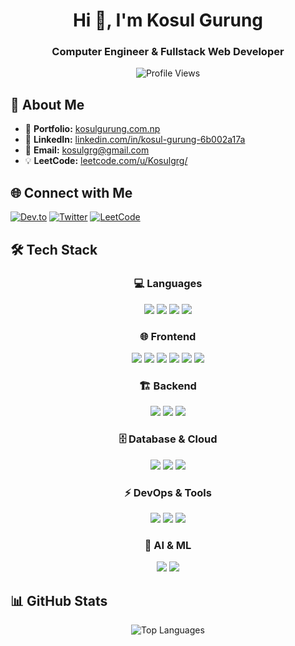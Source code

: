 <h1 align="center">Hi 👋, I'm Kosul Gurung</h1>
<h3 align="center">Computer Engineer & Fullstack Web Developer</h3>

<p align="center">
  <img src="https://komarev.com/ghpvc/?username=kosul58&label=Profile%20views&color=0e75b6&style=flat" alt="Profile Views" />
</p>

## 🚀 About Me  
- 🔗 **Portfolio:** [kosulgurung.com.np](https://kosulgurung.com.np/)  
- 💼 **LinkedIn:** [linkedin.com/in/kosul-gurung-6b002a17a](https://www.linkedin.com/in/kosul-gurung-6b002a17a/)  
- 📧 **Email:** kosulgrg@gmail.com  
- 💡 **LeetCode:** [leetcode.com/u/Kosulgrg/](https://leetcode.com/u/Kosulgrg/)  

## 🌐 Connect with Me  
<p align="left">
  <a href="https://dev.to/kosulgurung" target="_blank"><img src="https://img.shields.io/badge/Dev.to-0A0A0A?style=for-the-badge&logo=devdotto&logoColor=white" alt="Dev.to" /></a>
  <a href="https://twitter.com/kosulg" target="_blank"><img src="https://img.shields.io/badge/Twitter-1DA1F2?style=for-the-badge&logo=twitter&logoColor=white" alt="Twitter" /></a>
  <a href="https://www.leetcode.com/kosulgrg" target="_blank"><img src="https://img.shields.io/badge/LeetCode-FFA116?style=for-the-badge&logo=leetcode&logoColor=black" alt="LeetCode" /></a>
</p>

## 🛠️ Tech Stack  

<div align="center">
  
### 💻 Languages  
<img src="https://img.shields.io/badge/JavaScript-F7DF1E?style=for-the-badge&logo=javascript&logoColor=black" />
<img src="https://img.shields.io/badge/TypeScript-3178C6?style=for-the-badge&logo=typescript&logoColor=white" />
<img src="https://img.shields.io/badge/Python-3776AB?style=for-the-badge&logo=python&logoColor=white" />
<img src="https://img.shields.io/badge/PHP-777BB4?style=for-the-badge&logo=php&logoColor=white" />

### 🌐 Frontend  
<img src="https://img.shields.io/badge/HTML5-E34F26?style=for-the-badge&logo=html5&logoColor=white" />
<img src="https://img.shields.io/badge/CSS3-1572B6?style=for-the-badge&logo=css3&logoColor=white" />
<img src="https://img.shields.io/badge/Vue.js-4FC08D?style=for-the-badge&logo=vue.js&logoColor=white" />
<img src="https://img.shields.io/badge/React-61DAFB?style=for-the-badge&logo=react&logoColor=black" />
<img src="https://img.shields.io/badge/Next.js-000000?style=for-the-badge&logo=next.js&logoColor=white" />
<img src="https://img.shields.io/badge/Tailwind_CSS-38B2AC?style=for-the-badge&logo=tailwind-css&logoColor=white" />

### 🏗️ Backend  
<img src="https://img.shields.io/badge/Node.js-43853D?style=for-the-badge&logo=node.js&logoColor=white" />
<img src="https://img.shields.io/badge/Express.js-000000?style=for-the-badge&logo=express&logoColor=white" />
<img src="https://img.shields.io/badge/Flask-000000?style=for-the-badge&logo=flask&logoColor=white" />

### 🗄️ Database & Cloud  
<img src="https://img.shields.io/badge/PostgreSQL-336791?style=for-the-badge&logo=postgresql&logoColor=white" />
<img src="https://img.shields.io/badge/MongoDB-47A248?style=for-the-badge&logo=mongodb&logoColor=white" />
<img src="https://img.shields.io/badge/AWS-232F3E?style=for-the-badge&logo=amazon-aws&logoColor=white" />

### ⚡ DevOps & Tools  
<img src="https://img.shields.io/badge/Docker-2496ED?style=for-the-badge&logo=docker&logoColor=white" />
<img src="https://img.shields.io/badge/Git-F05032?style=for-the-badge&logo=git&logoColor=white" />
<img src="https://img.shields.io/badge/Figma-F24E1E?style=for-the-badge&logo=figma&logoColor=white" />

### 🤖 AI & ML  
<img src="https://img.shields.io/badge/TensorFlow-FF6F00?style=for-the-badge&logo=tensorflow&logoColor=white" />
<img src="https://img.shields.io/badge/PyTorch-EE4C2C?style=for-the-badge&logo=pytorch&logoColor=white" />

</div>


## 📊 GitHub Stats  
<p align="center">
  <img src="https://github-readme-stats.vercel.app/api/top-langs/?username=kosul58&layout=compact&theme=radical" alt="Top Languages" />
</p>
